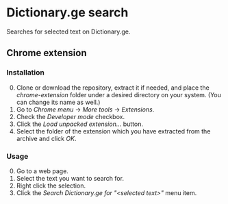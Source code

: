# Dictionary.ge search
Searches for selected text on Dictionary.ge.

## Chrome extension

### Installation
0. Clone or download the repository, extract it if needed, and place the _chrome-extension_ folder under a desired directory on your system. (You can change its name as well.)
1. Go to _Chrome menu_ → _More tools_ → _Extensions_.
2. Check the _Developer mode_ checkbox.
3. Click the _Load unpacked extension..._ button.
4. Select the folder of the extension which you have extracted from the archive and click _OK_.

### Usage
0. Go to a web page.
1. Select the text you want to search for.
2. Right click the selection.
3. Click the _Search Dictionary.ge for "\<selected text\>"_ menu item.
